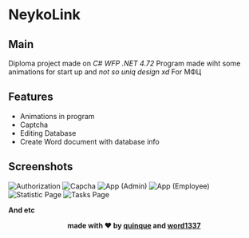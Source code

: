 # **NeykoLink**

## **Main**
Diploma project made on _C# WFP .NET 4.72_
Program made wiht some animations for start up and _not so uniq design xd_
For МФЦ

## Features

* Animations in program
* Captcha
* Editing Database
* Create Word document with database info

## **Screenshots**
![Authorization](https://github.com/user-attachments/assets/58b039de-81b5-457e-9bf8-dfe87ccf21d8)
![Capcha](https://github.com/user-attachments/assets/748c99c0-8721-4a0d-986a-eb638d5c6fe8)
![App (Admin)](https://github.com/user-attachments/assets/eb68f28d-53f7-4496-8bb4-1dfdf32e5609)
![App (Employee)](https://github.com/user-attachments/assets/814f783f-0b8d-48b8-96e7-11c400868ccf)
![Statistic Page](https://github.com/user-attachments/assets/38c51122-b51d-402f-a406-ef8a87214b26)
![Tasks Page](https://github.com/user-attachments/assets/1d2741bc-7d07-4191-9565-5175891931bc)

**And etc**

<div align='center'>

<b>made with ❤️ by [quinque](https://t.me/quinque1337) and [word1337](t.me/luaenjoyer)</b>

</div>
